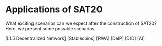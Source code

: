 Applications of SAT20
====

What exciting scenarios can we expect after the construction of SAT20? Here, we present some possible scenarios.

[L1.5 Decentralized Network]
[Stablecoins]
[RWA]
[DeIP]
[DID]
[AI]
